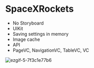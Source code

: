 # SpaceXRockets

- No Storyboard
- UIKit
- Saving settings in memory
- Image cache
- API 
- PageVC, NavigationVC, TableVC, VC


![ezgif-5-7f3c1e77b6](https://user-images.githubusercontent.com/92307816/163670364-aaf75b95-891a-49d4-8f05-7b3b3161ff34.gif)
